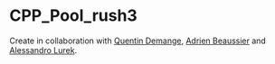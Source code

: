 # CPP_Pool_rush3

Create in collaboration with [Quentin Demange](https://github.com/QuenDemange), [Adrien Beaussier](https://github.com/adrienbeaussier) and [Alessandro Lurek]().